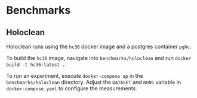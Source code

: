 # Benchmarks

## Holoclean

Holoclean runs using the `hc36` docker image and a postgres container `pghc`.

To build the `hc36` image, navigate into `benchmarks/holoclean` and run `docker build -t hc36:latest .`.

To run an experiment, execute `docker-compose up` in the `benchmarks/holoclean` directory. Adjust the `DATASET` and `RUNS` variable in `docker-compose.yaml` to configure the measurements.



